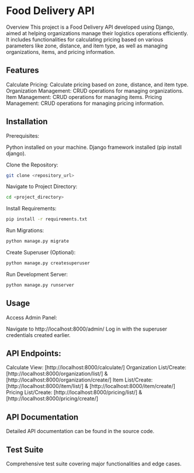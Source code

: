 
# Food Delivery API
Overview
This project is a Food Delivery API developed using Django, aimed at helping organizations manage their logistics operations efficiently. It includes functionalities for calculating pricing based on various parameters like zone, distance, and item type, as well as managing organizations, items, and pricing information.

## Features
Calculate Pricing: Calculate pricing based on zone, distance, and item type.
Organization Management: CRUD operations for managing organizations.
Item Management: CRUD operations for managing items.
Pricing Management: CRUD operations for managing pricing information.

## Installation
Prerequisites:

Python installed on your machine.
Django framework installed (pip install django).

Clone the Repository:
```bash
git clone <repository_url>
```

Navigate to Project Directory:
```bash
cd <project_directory>
```

Install Requirements:
```bash
pip install -r requirements.txt
```
Run Migrations:

```bash
python manage.py migrate
```

Create Superuser (Optional):

```bash
python manage.py createsuperuser
```

Run Development Server:

```bash
python manage.py runserver
```

## Usage
Access Admin Panel:

Navigate to http://localhost:8000/admin/
Log in with the superuser credentials created earlier.

## API Endpoints:

Calculate View: [http://localhost:8000/calculate/]
Organization List/Create: [http://localhost:8000/organization/list/] & [http://localhost:8000/organization/create/]
Item List/Create: [http://localhost:8000/item/list/] & [http://localhost:8000/item/create/]
Pricing List/Create: [http://localhost:8000/pricing/list/] & [http://localhost:8000/pricing/create/]

## API Documentation
Detailed API documentation can be found in the source code.

## Test Suite
Comprehensive test suite covering major functionalities and edge cases.

